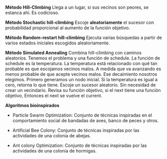 
**Método Hill-Climbing**
Llega a un lugar, si sus vecinos son peores, se estanca ahí. Es codicioso. 

**Método Stochastic hill-climbing**
Escoje **aleatoriamente** el sucesor con probabilidad proporcional al aumento de la función objetivo. 

**Método Random-restart hill-climbing**
Ejecuta varias búsquedas a partir de varios estados iniciales escogidos aleatoriamente. 

**Método Simulated Annealing**
Combina hill-climbing con caminos aleatorios.
Tenemos el problema y una función de schedule. La función de schedule es la temperatura. La temperatura está relacionado con qué tan probable es que escojamos vecinos malos. A medida que va avanzando es menos probable de que acepte vecinos malos. Ese decaimiento nosotros elegimos.
Primero generamos un nodo inicial. Si la temperatura es igual a cero, retorna lo que tiene. Escoje un sucesor aleatorio. Sin necesidad de crear un vecindario. Revisa su función objetivo, si el next tiene una función objetivo, Entonces el next se vuelve el current.

**Algoritmos bioinspirados**

 - Particle Swarm Optimization: Conjunto de técnicas inspiradas en el comportamiento social de bandadas de aves, banco de peces y otros. 
 
 - Artificial Bee Colony: Conjunto de técnicas inspiradas por las actividades de una colonia de abejas. 
 
 - Ant colony Optimization: Conjunto de técnicas inspiradas por las actividades de una colonia de hormigas.
<!--stackedit_data:
eyJoaXN0b3J5IjpbMTYxNzc5OTk5MCwtNjAyMTQ2NzExXX0=
-->
